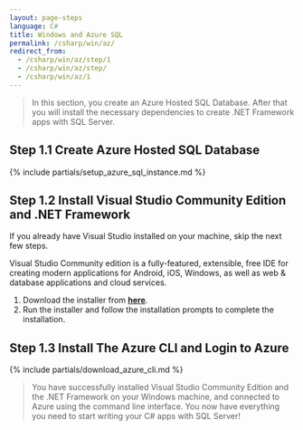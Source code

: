 ```yaml
---
layout: page-steps
language: C#
title: Windows and Azure SQL
permalink: /csharp/win/az/
redirect_from:
  - /csharp/win/az/step/1
  - /csharp/win/az/step/
  - /csharp/win/az/1
---
```


> In this section, you create an Azure Hosted SQL Database. After that you will install the necessary dependencies to create .NET Framework apps with SQL Server. 

## Step 1.1 Create Azure Hosted SQL Database

{% include partials/setup_azure_sql_instance.md %}

## Step 1.2 Install Visual Studio Community Edition and .NET Framework

If you already have Visual Studio installed on your machine, skip the next few steps.

Visual Studio Community edition is a fully-featured, extensible, free IDE for creating modern applications for Android, iOS, Windows, as well as web & database applications and cloud services.

1. Download the installer from **[here](https://www.visualstudio.com/thank-you-downloading-visual-studio/?sku=Community&rel=15)**.
1. Run the installer and follow the installation prompts to complete the installation.

## Step 1.3 Install The Azure CLI and Login to Azure

{% include partials/download_azure_cli.md %}

> You have successfully installed Visual Studio Community Edition and the .NET Framework on your Windows machine, and connected to Azure using the command line interface. You now have everything you need to start writing your C# apps with SQL Server!


